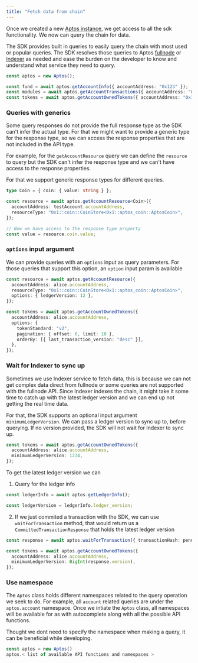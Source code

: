 ```yaml
---
title: "Fetch data from chain"
---
```


Once we created a new [Aptos instance](./sdk-configuration.md), we get access to all the sdk functionality. We now can query the chain for data.

The SDK provides built in queries to easily query the chain with most used or popular queries. The SDK resolves those queries to Aptos [fullnode](https://fullnode.mainnet.aptoslabs.com/v1/spec#/) or [Indexer](https://cloud.hasura.io/public/graphiql?endpoint=https://indexer.mainnet.aptoslabs.com/v1/graphql) as needed and ease the burden on the developer to know and understand what service they need to query.

```ts
const aptos = new Aptos();

const fund = await aptos.getAccountInfo({ accountAddress: "0x123" });
const modules = await aptos.getAccountTransactions({ accountAddress: "0x123" });
const tokens = await aptos.getAccountOwnedTokens({ accountAddress: "0x123" });
```

### Queries with generics

Some query responses do not provide the full response type as the SDK can't infer the actual type. For that we might want to provide a generic type for the response type, so we can access the response properties that are not included in the API type.

For example, for the `getAccountResource` query we can define the `resource` to query but the SDK can't infer the response type and we can't have access to the response properties.

For that we support generic response types for different queries.

```ts
type Coin = { coin: { value: string } };

const resource = await aptos.getAccountResource<Coin>({
  accountAddress: testAccount.accountAddress,
  resourceType: "0x1::coin::CoinStore<0x1::aptos_coin::AptosCoin>",
});

// Now we have access to the response type property
const value = resource.coin.value;
```

### `options` input argument

We can provide queries with an `options` input as query parameters. For those queries that support this option, an `option` input param is available

```ts
const resource = await aptos.getAccountResource({
  accountAddress: alice.accountAddress,
  resourceType: "0x1::coin::CoinStore<0x1::aptos_coin::AptosCoin>",
  options: { ledgerVersion: 12 },
});

const tokens = await aptos.getAccountOwnedTokens({
  accountAddress: alice.accountAddress,
  options: {
    tokenStandard: "v2",
    pagination: { offset: 0, limit: 10 },
    orderBy: [{ last_transaction_version: "desc" }],
  },
});
```

### Wait for Indexer to sync up

Sometimes we use Indexer service to fetch data, this is because we can not get complex data direct from fullnode or some queries are not supported with the fullnode API.
Since Indexer indexes the chain, it might take it some time to catch up with the latest ledger version and we can end up not getting the real time data.

For that, the SDK supports an optional input argument `minimumLedgerVersion`. We can pass a ledger version to sync up to, before querying.
If no version provided, the SDK will not wait for Indexer to sync up.

```ts
const tokens = await aptos.getAccountOwnedTokens({
  accountAddress: alice.accountAddress,
  minimumLedgerVersion: 1234,
});
```

To get the latest ledger version we can

1. Query for the ledger info

```ts
const ledgerInfo = await aptos.getLedgerInfo();

const ledgerVersion = ledgerInfo.ledger_version;
```

2. If we just commited a transaction with the SDK, we can use `waitForTransaction` method, that would return us a `CommittedTransactionResponse` that holds the latest ledger version

```ts
const response = await aptos.waitForTransaction({ transactionHash: pendingTransaction.hash });

const tokens = await aptos.getAccountOwnedTokens({
  accountAddress: alice.accountAddress,
  minimumLedgerVersion: BigInt(response.version),
});
```

### Use namespace

The `Aptos` class holds different namespaces related to the query operation we seek to do. For example, all `account` related queries are under the `aptos.account` namespace.
Once we intiate the `Aptos` class, all namespaces will be available for as with autocomplete along with all the possible API functions.

Thought we dont need to specify the namespace when making a query, it can be beneficial while developing.

```ts
const aptos = new Aptos()
aptos.< list of available API functions and namespaces >
```
